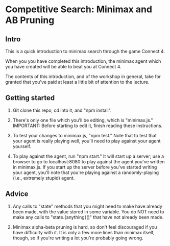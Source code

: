 # Competitive Search: Minimax and AB Pruning

## Intro

This is a quick introduction to minimax search through the game Connect 4.

When you you have completed this introduction, the minimax agent which you have created will be able to beat you at Connect 4.

The contents of this introduction, and of the workshop in general, take for granted that you've paid at least a little bit of attention to the lecture.

## Getting started

1. Git clone this repo, cd into it, and "npm install".

2. There's only one file which you'll be editing, which is "minimax.js."  IMPORTANT: Before starting to edit it, finish reading these instructions.
 
3. To test your changes to minimax.js, "npm test."  Note that to test that your agent is really playing well, you'll need to play against your agent yourself.

4. To play against the agent, run "npm start."  It will start up a server; use a browser to go to localhost:8080 to play against the agent you've written in minimax.js.  If you start up the server before you've started writing your agent, you'll note that you're playing against a randomly-playing (i.e., extremely stupid) agent.

## Advice

1. Any calls to "state" methods that you might need to make have already been made, with the value stored in some variable.  You do NOT need to make any calls to "state.{anything}()" that have not already been made.

2. Minimax alpha-beta pruning is hard, so don't feel discouraged if you have difficulty with it.  It is only a few more lines than minimax itself, though, so if you're writing a lot you're probably going wrong.


